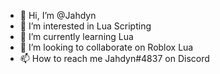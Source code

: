 - 👋 Hi, I’m @Jahdyn
- 👀 I’m interested in Lua Scripting
- 🌱 I’m currently learning Lua
- 💞️ I’m looking to collaborate on Roblox Lua
- 📫 How to reach me Jahdyn#4837 on Discord

<!---
Jahdyn/Jahdyn is a ✨ special ✨ repository because its `README.md` (this file) appears on your GitHub profile.
You can click the Preview link to take a look at your changes.
--->
